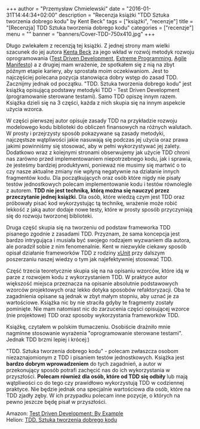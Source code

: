 +++
author = "Przemysław Chmielewski"
date = "2016-01-31T14:44:34+02:00"
description = "Recenzja książki \"TDD Sztuka tworzenia dobrego kodu\" by Kent Beck"
tags = ["książki", "recenzje"]
title = "[Recenzja] TDD Sztuka tworzenia dobrego kodu"
categories = ["recenzje"]
menu = ""
banner = "banners/Cover-TDD-750x410.jpg"
+++

Długo zwlekałem z recenzją tej książki. Z jednej strony mam wielki szacunek do jej autora [Kenta Beck](https://en.wikipedia.org/wiki/Kent_Beck) za jego wkład w rozwój metodyk rozwoju oprogramowania ([Test Driven Development](https://en.wikipedia.org/wiki/Test-driven_development), [Extreme Programming](https://en.wikipedia.org/wiki/Extreme_programming), [Agile Manifesto](http://www.agilemanifesto.org/)) a z drugiej mam wrażenie, że spotkałem się z nią na zbyt późnym etapie kariery, aby sprostała moim oczekiwaniom. Jest to najczęściej polecana pozycja stanowiąca dobry wstęp do zasad TDD.  Zacznijmy jednak od początku. "TDD. Sztuka tworzenia dobrego kodu" jest książką opisującą podstawy metodyki TDD - Test Driven Development (programowanie sterowane testami). Samo TDD opiszę innym razem. Książka dzieli się na 3 części, każda z nich skupia się na innym aspekcie użycia wzorca.

W części pierwszej autor opisuje zasady TDD na przykładzie rozwoju modelowego kodu biblioteki do obliczeń finansowych na różnych walutach. W prosty i przejrzysty  sposób pokazywane są zasady metodyki, najczęstsze wątpliwości jakie nasuwają się podczas jej użycia oraz prawa jakimi powinniśmy się stosować, aby w pełni wykorzystywać jej zalety. Dodatkowo wraz z kolejnymi stronami obserwujemy jak użycie TDD chroni nas zarówno przed implementowaniem niepotrzebnego kodu, jak i sprawia, że jesteśmy bardziej produktywni, ponieważ nie musimy się martwić o to czy nasze aktualne zmiany nie wpłyną negatywnie na działanie innych fragmentów kodu. Dla początkujących oraz osób które nigdy nie pisały testów jednostkowych polecam implementowanie kodu i testów równolegle z autorem. **TDD nie jest techniką, którą można się nauczyć przez przeczytanie jednej książki**. Dla osób, które wiedzą czym jest TDD oraz próbowały pisać kod wykorzystując tą technikę, wrażenie może robić lekkość z jaką autor dodaje nowe testy, które w prosty sposób przyczyniają się do rozwoju tworzonej biblioteki.

Druga część skupia się na tworzeniu od podstaw frameworka TDD pisanego zgodnie z zasadami TDD. Przyznam, że sama koncepcja jest bardzo intrygująca i musiała być swojego rodzajem wyzwaniem dla autora, ale poradził sobie z nim fenomenalnie.  Kent w niezwykle ciekawy sposób opisał działanie frameworków TDD z rodziny [xUnit](https://en.wikipedia.org/wiki/XUnit) przy dalszym poszerzaniu naszej wiedzy o tym jak najefektywniej stosować TDD.

Część trzecia teoretycznie skupia się na na opisaniu wzorców, które idą w parze z rozwojem kodu z wykorzystaniem TDD. W praktyce autor większość miejsca przeznacza na opisanie absolutnie podstawowych wzorców projektowych oraz lekko dotyka sposobów refaktoryzacji. Oba te zagadnienia opisane są jednak w zbyt małym stopniu, aby  uznać je za wartościowe. Książka nic by nie straciła gdyby te fragmenty zostały pominięte. Nie mam natomiast  nic do zarzucenia części opisującej wzorce (nie projektowe) TDD oraz sposoby wykorzystania frameworków TDD.

Książkę, czytałem w polskim tłumaczeniu. Osobiście drażniło mnie nagminne stosowanie wyrażenia "oprogramowanie sterowane testami". Jednak TDD brzmi lepiej i krócej:)

"TDD. Sztuka tworzenia dobrego kodu"  - polecam zwłaszcza osobom niezaznajomionym z TDD i pisaniem testów jednostkowych. Książka jest **bardzo dobrym wprowadzeniem** do tych zagadnień, a autor w przekonujący sposób potrafi zachęcić nas do ich wykorzystania w przyszłości. **Polecam również dla osób, które od TDD się odbiły** lub mają wątpliwości co do tego czy prawidłowo wykorzystują TDD w codziennej praktyce. Nie będzie jednak ona specjalnie wartościowa dla osób, które na TDD zjadły zęby. W ich przypadku polecam inne pozycje, o których na pewno jeszcze będę pisał w przyszłości.

Amazon: [Test Driven Development: By Example](http://www.amazon.com/Test-Driven-Development-By-Example/dp/0321146530)  
Helion: [TDD. Sztuka tworzenia dobrego kodu](http://helion.pl/ksiazki/tdd-sztuka-tworzenia-dobrego-kodu-kent-beck,tddszt.htm)